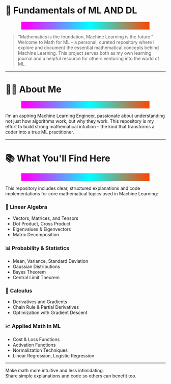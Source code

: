 # 📐 Fundamentals of ML AND DL

<div align="center" style="width: 80%; max-width: 700px; margin: 10px auto;">
  <svg width="100%" height="6" viewBox="0 0 100 6" preserveAspectRatio="none" xmlns="http://www.w3.org/2000/svg">
    <defs>
      <linearGradient id="grad1" x1="0%" y1="0%" x2="100%" y2="0%">
        <stop offset="0%" stop-color="#FF00FF">
          <animate attributeName="offset" values="0;1" dur="3s" repeatCount="indefinite" />
        </stop>
        <stop offset="0.5" stop-color="#00FFFF">
          <animate attributeName="offset" values="0.5;1.5" dur="3s" repeatCount="indefinite" />
        </stop>
        <stop offset="1" stop-color="#FF4500">
          <animate attributeName="offset" values="1;2" dur="3s" repeatCount="indefinite" />
        </stop>
      </linearGradient>
    </defs>
    <rect width="100%" height="6" fill="url(#grad1)" />
  </svg>
</div>

> "Mathematics is the foundation, Machine Learning is the future."  
Welcome to Math for ML – a personal, curated repository where I explore and document the essential mathematical concepts behind Machine Learning. This project serves both as my own learning journal and a helpful resource for others venturing into the world of ML.

---

# 🙋‍♂ About Me

<div align="center" style="width: 80%; max-width: 700px; margin: 10px auto;">
  <svg width="100%" height="6" viewBox="0 0 100 6" preserveAspectRatio="none" xmlns="http://www.w3.org/2000/svg">
    <defs>
      <linearGradient id="grad2" x1="0%" y1="0%" x2="100%" y2="0%">
        <stop offset="0%" stop-color="#FF00FF">
          <animate attributeName="offset" values="0;1" dur="3s" repeatCount="indefinite" />
        </stop>
        <stop offset="0.5" stop-color="#00FFFF">
          <animate attributeName="offset" values="0.5;1.5" dur="3s" repeatCount="indefinite" />
        </stop>
        <stop offset="1" stop-color="#FF4500">
          <animate attributeName="offset" values="1;2" dur="3s" repeatCount="indefinite" />
        </stop>
      </linearGradient>
    </defs>
    <rect width="100%" height="6" fill="url(#grad2)" />
  </svg>
</div>

I’m an aspiring Machine Learning Engineer, passionate about understanding not just how algorithms work, but why they work. This repository is my effort to build strong mathematical intuition – the kind that transforms a coder into a true ML practitioner.

---

# 📚 What You'll Find Here

<div align="center" style="width: 80%; max-width: 700px; margin: 10px auto;">
  <svg width="100%" height="6" viewBox="0 0 100 6" preserveAspectRatio="none" xmlns="http://www.w3.org/2000/svg">
    <defs>
      <linearGradient id="grad3" x1="0%" y1="0%" x2="100%" y2="0%">
        <stop offset="0%" stop-color="#FF00FF">
          <animate attributeName="offset" values="0;1" dur="3s" repeatCount="indefinite" />
        </stop>
        <stop offset="0.5" stop-color="#00FFFF">
          <animate attributeName="offset" values="0.5;1.5" dur="3s" repeatCount="indefinite" />
        </stop>
        <stop offset="1" stop-color="#FF4500">
          <animate attributeName="offset" values="1;2" dur="3s" repeatCount="indefinite" />
        </stop>
      </linearGradient>
    </defs>
    <rect width="100%" height="6" fill="url(#grad3)" />
  </svg>
</div>

This repository includes clear, structured explanations and code implementations for core mathematical topics used in Machine Learning:

### 🧮 Linear Algebra

- Vectors, Matrices, and Tensors  
- Dot Product, Cross Product  
- Eigenvalues & Eigenvectors  
- Matrix Decomposition  

### 📊 Probability & Statistics

- Mean, Variance, Standard Deviation  
- Gaussian Distributions  
- Bayes Theorem  
- Central Limit Theorem  

### 🔢 Calculus

- Derivatives and Gradients  
- Chain Rule & Partial Derivatives  
- Optimization with Gradient Descent  

### 📈 Applied Math in ML

- Cost & Loss Functions  
- Activation Functions  
- Normalization Techniques  
- Linear Regression, Logistic Regression  

---

Make math more intuitive and less intimidating.  
Share simple explanations and code so others can benefit too.